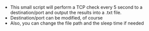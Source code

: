 - This small script will perform a TCP check every 5 second to a destination/port and output the results into a .txt file.
- Destination/port can be modified, of course
- Also, you can change the file path and the sleep time if needed
